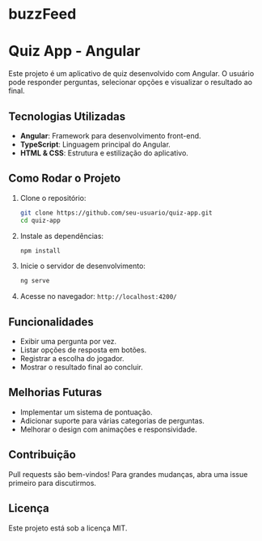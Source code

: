 # buzzFeed

# Quiz App - Angular

Este projeto é um aplicativo de quiz desenvolvido com Angular. O usuário pode responder perguntas, selecionar opções e visualizar o resultado ao final.

## Tecnologias Utilizadas
- **Angular**: Framework para desenvolvimento front-end.
- **TypeScript**: Linguagem principal do Angular.
- **HTML & CSS**: Estrutura e estilização do aplicativo.



## Como Rodar o Projeto
1. Clone o repositório:
   ```sh
   git clone https://github.com/seu-usuario/quiz-app.git
   cd quiz-app
   ```
2. Instale as dependências:
   ```sh
   npm install
   ```
3. Inicie o servidor de desenvolvimento:
   ```sh
   ng serve
   ```
4. Acesse no navegador: `http://localhost:4200/`


## Funcionalidades
- Exibir uma pergunta por vez.
- Listar opções de resposta em botões.
- Registrar a escolha do jogador.
- Mostrar o resultado final ao concluir.

## Melhorias Futuras
- Implementar um sistema de pontuação.
- Adicionar suporte para várias categorias de perguntas.
- Melhorar o design com animações e responsividade.

## Contribuição
Pull requests são bem-vindos! Para grandes mudanças, abra uma issue primeiro para discutirmos.

## Licença
Este projeto está sob a licença MIT.

